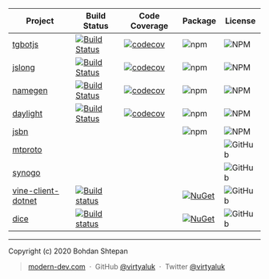 | Project | Build Status | Code Coverage | Package | License |
| --- | --- | --- | --- | --- |
| [tgbotjs](https://github.com/modern-dev/tgbotjs) | [![Build Status](https://travis-ci.org/modern-dev/tgbotjs.svg?branch=master)](https://travis-ci.org/modern-dev/tgbotjs) | [![codecov](https://codecov.io/gh/modern-dev/tgbotjs/branch/master/graph/badge.svg)](https://codecov.io/gh/modern-dev/tgbotjs) | ![npm](https://img.shields.io/npm/v/@modern-dev/tgbotjs) | ![NPM](https://img.shields.io/npm/l/@modern-dev/tgbotjs) |
| [jslong](https://github.com/modern-dev/jslong) | [![Build Status](https://travis-ci.org/modern-dev/jslong.svg?branch=master)](https://travis-ci.org/modern-dev/jslong) | [![codecov](https://codecov.io/gh/modern-dev/jslong/branch/master/graph/badge.svg)](https://codecov.io/gh/modern-dev/jslong) | ![npm](https://img.shields.io/npm/v/@modern-dev/jslong) | ![NPM](https://img.shields.io/npm/l/@modern-dev/jslong)|
| [namegen](https://github.com/modern-dev/namegen) | [![Build Status](https://travis-ci.org/modern-dev/namegen.svg?branch=master)](https://travis-ci.org/modern-dev/namegen) | [![codecov](https://codecov.io/gh/modern-dev/namegen/branch/master/graph/badge.svg)](https://codecov.io/gh/modern-dev/namegen) | ![npm](https://img.shields.io/npm/v/@modern-dev/namegen) | ![NPM](https://img.shields.io/npm/l/@modern-dev/namegen) |
| [daylight](https://github.com/modern-dev/daylight) | [![Build Status](https://travis-ci.org/modern-dev/daylight.svg?branch=master)](https://travis-ci.org/modern-dev/daylight) | [![codecov](https://codecov.io/gh/modern-dev/daylight/branch/master/graph/badge.svg)](https://codecov.io/gh/modern-dev/daylight) | ![npm](https://img.shields.io/npm/v/@modern-dev/daylight) | ![NPM](https://img.shields.io/npm/l/@modern-dev/daylight) |
| [jsbn](https://github.com/modern-dev/jsbn) | | | ![npm](https://img.shields.io/npm/v/@modern-dev/jsbn) | ![NPM](https://img.shields.io/npm/l/@modern-dev/jsbn) |
| [mtproto](https://github.com/modern-dev/mtproto) | | | | ![GitHub](https://img.shields.io/github/license/modern-dev/mtproto) |
| [synogo](https://github.com/modern-dev/synogo) | | | | ![GitHub](https://img.shields.io/github/license/modern-dev/synogo) |
| [vine-client-dotnet](https://github.com/modern-dev/vine-client-dotnet) | [![Build status](https://ci.appveyor.com/api/projects/status/kwhrau8wsj59hy99?svg=true)](https://ci.appveyor.com/project/virtyaluk/vine-client-dotnet) | | [![NuGet](https://img.shields.io/nuget/v/VineClient.svg?maxAge=7200)](https://www.nuget.org/packages/VineClient/) | ![GitHub](https://img.shields.io/github/license/modern-dev/vine-client-dotnet) |
| [dice](https://github.com/modern-dev/dice) | [![Build status](https://ci.appveyor.com/api/projects/status/7tms0gm6uivv2d84?svg=true)](https://ci.appveyor.com/project/virtyaluk/dice) | | [![NuGet](https://img.shields.io/nuget/v/ModernDev.Dice.svg?maxAge=7200)](https://www.nuget.org/packages/ModernDev.Dice/) | ![GitHub](https://img.shields.io/github/license/modern-dev/dice) |


---

Copyright (c) 2020 Bohdan Shtepan

> [modern-dev.com](http://modern-dev.com) &nbsp;&middot;&nbsp;
> GitHub [@virtyaluk](https://github.com/virtyaluk) &nbsp;&middot;&nbsp;
> Twitter [@virtyaluk](https://twitter.com/virtyaluk)
